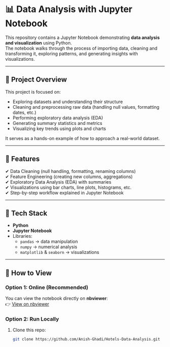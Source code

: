# 📊 Data Analysis with Jupyter Notebook

This repository contains a Jupyter Notebook demonstrating **data analysis and visualization** using Python.  
The notebook walks through the process of importing data, cleaning and transforming it, exploring patterns, and generating insights with visualizations.

---

## 🔹 Project Overview
This project is focused on:
- Exploring datasets and understanding their structure  
- Cleaning and preprocessing raw data (handling null values, formatting dates, etc.)  
- Performing exploratory data analysis (EDA)  
- Generating summary statistics and metrics  
- Visualizing key trends using plots and charts  

It serves as a hands-on example of how to approach a real-world dataset.

---

## 🔹 Features
✔ Data Cleaning (null handling, formatting, renaming columns)  
✔ Feature Engineering (creating new columns, aggregations)  
✔ Exploratory Data Analysis (EDA) with summaries  
✔ Visualizations using bar charts, line plots, histograms, etc.  
✔ Step-by-step workflow explained in Jupyter Notebook  

---

## 🔹 Tech Stack
- **Python**  
- **Jupyter Notebook**  
- Libraries:  
  - `pandas` → data manipulation  
  - `numpy` → numerical analysis  
  - `matplotlib` & `seaborn` → visualizations  

---

## 🔹 How to View
### Option 1: Online (Recommended)  
You can view the notebook directly on **nbviewer**:  
👉 [View on nbviewer](https://nbviewer.org/github/Anish-Ghadi/Hotels-Data-Analysis/blob/main/Hotels_Data_Analysis.ipynb)

### Option 2: Run Locally  
1. Clone this repo:
   ```bash
   git clone https://github.com/Anish-Ghadi/Hotels-Data-Analysis.git
